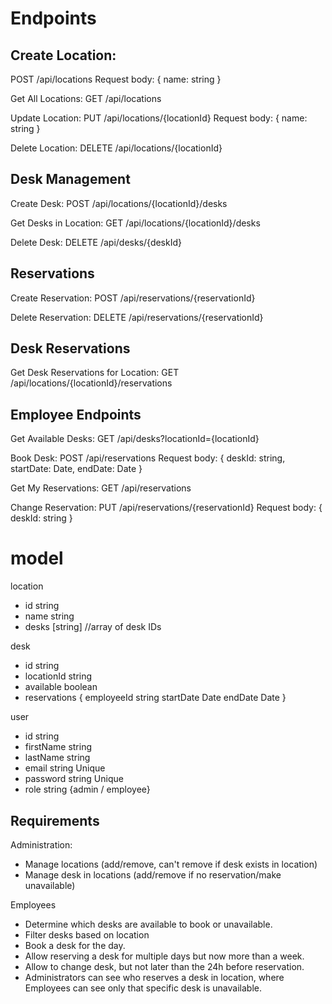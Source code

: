 # Endpoints

## Create Location:

POST /api/locations
Request body: { name: string }

Get All Locations:
GET /api/locations

Update Location:
PUT /api/locations/{locationId}
Request body: { name: string }

Delete Location:
DELETE /api/locations/{locationId}

## Desk Management

Create Desk:
POST /api/locations/{locationId}/desks

Get Desks in Location:
GET /api/locations/{locationId}/desks

Delete Desk:
DELETE /api/desks/{deskId}


## Reservations
Create Reservation:
POST /api/reservations/{reservationId}

Delete Reservation:
DELETE /api/reservations/{reservationId}

## Desk Reservations

Get Desk Reservations for Location:
GET /api/locations/{locationId}/reservations

## Employee Endpoints

Get Available Desks:
GET /api/desks?locationId={locationId}

Book Desk:
POST /api/reservations
Request body: { deskId: string, startDate: Date, endDate: Date }

Get My Reservations:
GET /api/reservations

Change Reservation:
PUT /api/reservations/{reservationId}
Request body: { deskId: string }


# model

location
- id string
- name string
- desks [string] //array of desk IDs

desk
- id string
- locationId string
- available boolean
- reservations
{
    employeeId string
    startDate Date
    endDate Date
}

user
- id string
- firstName string
- lastName string
- email string Unique
- password string Unique
- role string {admin / employee}


## Requirements
Administration:
- Manage locations (add/remove, can't remove if desk exists in location)
- Manage desk in locations (add/remove if no reservation/make unavailable)

Employees
- Determine which desks are available to book or unavailable.
- Filter desks based on location
- Book a desk for the day.
- Allow reserving a desk for multiple days but now more than a week.
- Allow to change desk, but not later than the 24h before reservation.
- Administrators can see who reserves a desk in location, where Employees can see only that specific desk is unavailable.
